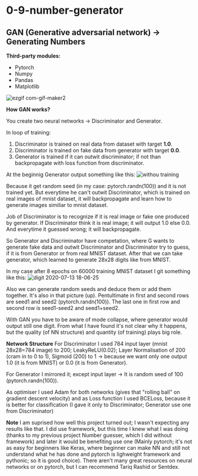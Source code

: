 # 0-9-number-generator

**GAN (Generative adversarial network) -> Generating Numbers**
----------------------------
**Third-party modules:**
- Pytorch
- Numpy
- Pandas
- Matplotlib

![ezgif com-gif-maker2](https://user-images.githubusercontent.com/57571014/87329620-85fc5080-c537-11ea-9118-cef122809059.gif)

**How GAN works?**

You create two neural networks -> Discriminator and Generator. 

In loop of training:
1. Discriminator is trained on real data from dataset with target **1.0**.
2. Discriminator is trained on fake data from generator with target **0.0**.
3. Generator is trained if it can outwit discriminator; if not than backpropagate with loss function from discriminator.

At the beginnig Generator output something like this:
![withou training](https://user-images.githubusercontent.com/57571014/87323939-b6d88780-c52f-11ea-9b77-daa07d1211f6.png)

Because it get random seed (in my case: pytorch.randn(100)) and it is not trained yet. But everytime he can't outwit Discriminator, which is trained on real images of mnist dataset, it will backpropagate and learn how to generate images similiar to mnist dataset.

Job of Discriminator is to recognize if it is real image or fake one produced by generator. If Discriminator think it is real image; it will output 1.0 else 0.0. And everytime it guessed wrong; it will backpropagate.

So Generator and Discriminator have competation, where G wants to generate fake data and outwit Discriminator and Discriminator try to guess, if it is from Generator or from real MNIST dataset. After that we can take generator, which learned to generate 28x28 digits like from MNIST.

In my case after 8 epochs on 60000 training MNIST dataset I git something like this:
![digit 2020-07-13 18-06-25](https://user-images.githubusercontent.com/57571014/87326958-ba6e0d80-c533-11ea-9889-a7cceaf5126d.png)

Also we can generate random seeds and deduce them or add them together. It's also in that picture (up). Pentultimate in first and second rows are seed1 and seed2 (pytorch.randn(100)). The last one in first row and second row is seed1-seed2 and seed1+seed2.

With GAN you have to be aware of mode collapse, where generator would output still one digit. From what I have found it's not clear why it happens, but the quality (of NN structure) and quantity (of training) plays big role.


**Network Structure**
For Discriminator I used 784 input layer (mnist 28x28=784 image) to 200; LeakyReLU(0.02); Layer Normalisation of 200 (cram in to 0 to 1), Sigmoid (200) to 1 -> because we want only one output 1.0 (it is from MNIST) or 0.0 (it is from Generator).

For Generator I mirrored it; except input layer -> It is random seed of 100 (pytorch.randn(100)).

As optimiser I used Adam for both networks (gives that "rolling ball" on gradient descent velocity) and as Loss function I used BCELoss, because it is better for classification (I gave it only to Discriminator; Generator use one from Discriminator)


**Note**
I am suprised how well this project turned out; I wasn't expecting any results like that. I did use framework, but this time I knew what I was doing (thanks to my previous project Number guesser, which I did without framework) and later it would be benefiting use one (Mainly pytorch; it's not as easy for beginners like Keras, where beginner can make NN and still not understand what he has done and pytorch is lighweight framework and pythonic; so it is good choice). There aren't many great resources on neural networks or on pytorch, but I can recommend Tariq Rashid or Sentdex.
